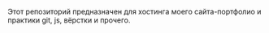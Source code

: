 Этот репозиторий предназначен для хостинга моего сайта-портфолио и практики git, js, вёрстки и прочего.
